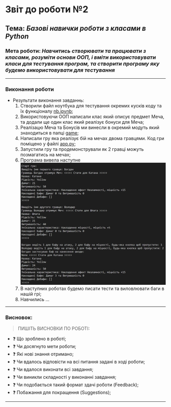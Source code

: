 # Звіт до роботи №2
## Тема: _Базові навички роботи з класами в Python_
### Мета роботи: _Навчитись створювати та працювати з класами, розуміти основи ООП, і вміти використовувати класи для тестування програм, та створити програму яку будемо використовувати для тестування_

---
### Виконання роботи
* Результати виконання завданнь:
    1. Створили файл ноутбука для тестування окремих кусків коду та їх функціоналу [nb.ipynb](./nb.ipynb);
    1. Використовуючи ООП написали клас який описує предмет Меча, та додали ще один клас який реалізує бонуси для Меча;
    1. Реалізацю Меча та Бонусів ми винесли в окремий модуть який знаходиться в папці [game](./game/sword.py);
    1. Написали гру яка реалізує бій на мечах двома гравцями. Код гри поміщено у файлі [app.py](./app.py);
    1. Запустили гру та продемонстрували як 2 гравці можуть позмагатись на мечах;
    1. Програма вивела наступне ![](./start_game.jpg)
    1. В наступних роботах будемо писати тести та виловлювати баги в нашій грі;
    1. Навчились ...

---
### Висновок:
> ПИШІТЬ ВИСНОВКИ ПО РОБОТІ:

- :question: Що зроблено в роботі;
- :question: Чи досягнуто мети роботи;
- :question: Які нові знання отримано;
- :question: Чи вдалось відповісти на всі питання задані в ході роботи;
- :question: Чи вдалося виконати всі завдання;
- :question: Чи виникли складності у виконанні завдання;
- :question: Чи подобається такий формат здачі роботи (Feedback);
- :question: Побажання для покращення (Suggestions);

---
